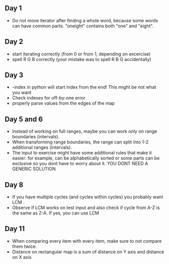 ## Day 1
- Do not move iterator after finding a whole word, because some words can have common parts. "oneight" contains both "one" and "eight".
## Day 2
- start iterating correctly (from 0 or from 1, depending on excercise)
- spell R G B correctly (your mistake was to spell R B G accidentally)
## Day 3
-  -index in python will start index from the end! This might be not what you want
- Check indexes for off-by-one error
- properly parse values from the edges of the map
## Day 5 and 6
- Instead of working on full ranges, maybe you can work only on range boundaries (intervals).
- When transforming range boundaries, the range can split into 1-2 additional ranges (intervals).
- The input to exercise might have some additional rules that make it easier: for example, can be alphabetically sorted or some parts can be exclusive so you dont have to worry about it. YOU DONT NEED A GENERIC SOLUTION
## Day 8
- If you have multiple cycles (and cycles within cycles) you probably want LCM .
- Observe if LCM works on test input and also check if cycle from A-Z is the same as Z-A. If yes, you can use LCM
## Day 11
- When comparing every item with every item, make sure to not compare them twice.
- Distance on rectangular map is a sum of distance on Y axis and distance on X axis